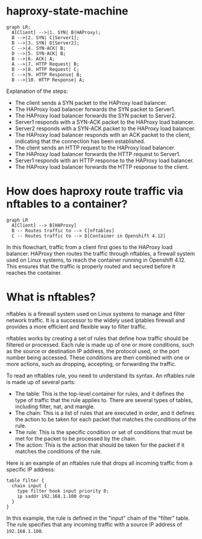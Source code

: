 # haproxy-state-machine

```mermaid
graph LR;
  A[Client] -->|1. SYN| B(HAProxy);
  B -->|2. SYN| C[Server1];
  B -->|3. SYN| D[Server2];
  C -->|4. SYN-ACK| B;
  D -->|5. SYN-ACK| B;
  B -->|6. ACK| A;
  A -->|7. HTTP Request| B;
  B -->|8. HTTP Request| C;
  C -->|9. HTTP Response| B;
  B -->|10. HTTP Response| A;
```

Explanation of the steps:

- The client sends a SYN packet to the HAProxy load balancer.
- The HAProxy load balancer forwards the SYN packet to Server1.
- The HAProxy load balancer forwards the SYN packet to Server2.
- Server1 responds with a SYN-ACK packet to the HAProxy load balancer.
- Server2 responds with a SYN-ACK packet to the HAProxy load balancer.
- The HAProxy load balancer responds with an ACK packet to the client, indicating that the connection has been established.
- The client sends an HTTP request to the HAProxy load balancer.
- The HAProxy load balancer forwards the HTTP request to Server1.
- Server1 responds with an HTTP response to the HAProxy load balancer.
- The HAProxy load balancer forwards the HTTP response to the client.

# How does haproxy route traffic via nftables to a container?
```mermaid
graph LR
  A[Client] --> B[HAProxy]
  B -- Routes traffic to --> C[nftables]
  C -- Routes traffic to --> D[Container in Openshift 4.12]
```

In this flowchart, traffic from a client first goes to the HAProxy load balancer. HAProxy then routes the traffic through nftables, a firewall system used on Linux systems, to reach the container running in Openshift 4.12. This ensures that the traffic is properly routed and secured before it reaches the container.

# What is nftables?

nftables is a firewall system used on Linux systems to manage and filter network traffic. It is a successor to the widely used iptables firewall and provides a more efficient and flexible way to filter traffic.

nftables works by creating a set of rules that define how traffic should be filtered or processed. Each rule is made up of one or more conditions, such as the source or destination IP address, the protocol used, or the port number being accessed. These conditions are then combined with one or more actions, such as dropping, accepting, or forwarding the traffic.

To read an nftables rule, you need to understand its syntax. An nftables rule is made up of several parts:

- The table: This is the top-level container for rules, and it defines the type of traffic that the rule applies to. There are several types of tables, including filter, nat, and mangle.
- The chain: This is a list of rules that are executed in order, and it defines the action to be taken for each packet that matches the conditions of the rule.
- The rule: This is the specific condition or set of conditions that must be met for the packet to be processed by the chain.
- The action: This is the action that should be taken for the packet if it matches the conditions of the rule.

Here is an example of an nftables rule that drops all incoming traffic from a specific IP address:
```
table filter {
  chain input {
    type filter hook input priority 0;
    ip saddr 192.168.1.100 drop
  }
}
```
In this example, the rule is defined in the "input" chain of the "filter" table. The rule specifies that any incoming traffic with a source IP address of `192.168.1.100`.
